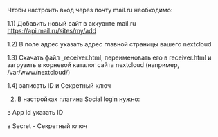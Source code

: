 Чтобы настроить вход через почту mail.ru необходимо:

1.1) Добавить новый сайт в аккуанте mail.ru
https://api.mail.ru/sites/my/add

1.2) В поле адрес указать адрес главной страницы вашего nextcloud

1.3) Скачать файл _receiver.html, переименовать его в receiver.html и загрузить в корневой каталог сайта nextcloud (например, /var/www/nextcloud/)

1.4) записать ID и Секретный ключ

2) В настройках плагина Social login нужно:

в App id указать ID

в Secret - Секретный ключ

